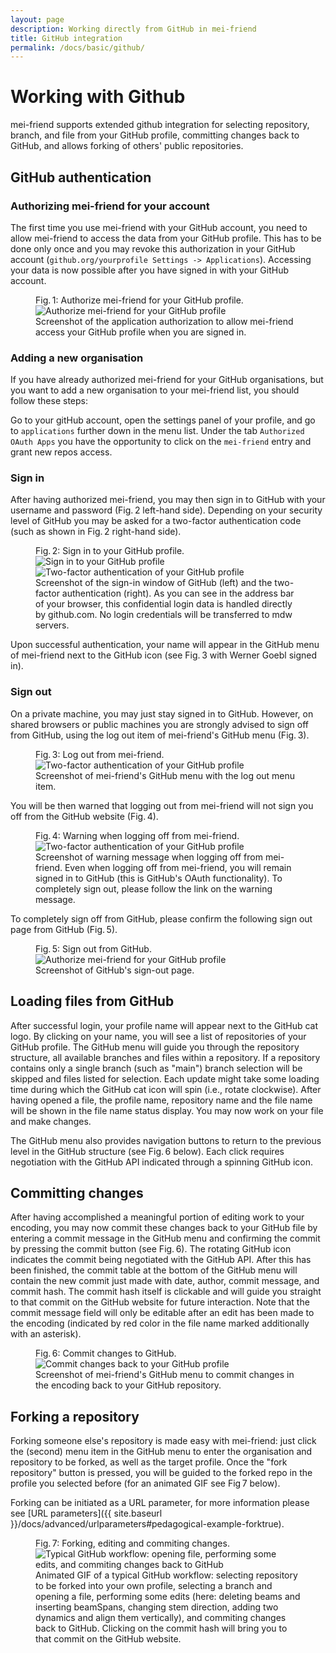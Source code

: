 ```yaml
---
layout: page
description: Working directly from GitHub in mei-friend
title: GitHub integration
permalink: /docs/basic/github/
---
```

# Working with Github

mei-friend supports extended github integration for selecting repository, branch, and file from your GitHub profile, committing changes back to GitHub, and allows forking of others' public repositories. 

## GitHub authentication

### Authorizing mei-friend for your account

The first time you use mei-friend with your GitHub account, you need to allow mei-friend to access the data from your GitHub profile. This has to be done only once and you may revoke this authorization in your GitHub account (`github.org/yourprofile Settings -> Applications`). Accessing your data is now possible after you have signed in with your GitHub account. 

<figure class="figure halfwidth left">
    <div class="figure-title">Fig.&thinsp;1: Authorize mei-friend for your GitHub profile.</div>
    <img class="figure-img" src="{{ site.baseurl }}/assets/img/github/GitHub-OAuth.png" 
        alt="Authorize mei-friend for your GitHub profile" />
    <figcaption class="figure-caption">Screenshot of the application authorization to allow mei-friend access your GitHub profile when you are signed in.</figcaption>
</figure>

### Adding a new organisation

If you have already authorized mei-friend for your GitHub organisations, but you want to add a new organisation to your mei-friend list, you should follow these steps: 

Go to your gitHub account, open the settings panel of your profile, and go to `applications` further down in the menu list. Under the tab `Authorized OAuth Apps` you have the opportunity to click on the `mei-friend` entry and grant new repos access.

### Sign in

After having authorized mei-friend, you may then sign in to GitHub with your username and password (Fig.&thinsp;2 left-hand side). Depending on your security level of GitHub you may be asked for a two-factor authentication code (such as shown in Fig.&thinsp;2 right-hand side). 

<figure class="figure left halfchildren">
    <div class="figure-title">Fig.&thinsp;2: Sign in to your GitHub profile.</div>
    <img class="figure-img" src="{{ site.baseurl }}/assets/img/github/GitHub-login-window.png" 
        alt="Sign in to your GitHub profile" />
    <img class="figure-img" src="{{ site.baseurl }}/assets/img/github/GitHub-two-factor-auth.png" 
        alt="Two-factor authentication of your GitHub profile" />
    <figcaption class="figure-caption">Screenshot of the sign-in window of GitHub (left) and the two-factor authentication (right). As you can see in the address bar of your browser, this confidential login data is handled directly by github.com. No login credentials will be transferred to mdw servers.</figcaption>
</figure>

Upon successful authentication, your name will appear in the GitHub menu of mei-friend next to the GitHub icon (see Fig.&thinsp;3 with Werner Goebl signed in).

### Sign out

On a private machine, you may just stay signed in to GitHub. However, on shared browsers or public machines you are strongly advised to sign off from GitHub, using the log out item of mei-friend's GitHub menu (Fig.&thinsp;3). 

<figure class="figure">
    <div class="figure-title">Fig.&thinsp;3: Log out from mei-friend.</div>
    <img class="figure-img" src="{{ site.baseurl }}/assets/img/github/mei-friend-logout.png" 
        alt="Two-factor authentication of your GitHub profile" />
    <figcaption class="figure-caption">Screenshot of mei-friend's GitHub menu with the log out menu item.</figcaption>
</figure>

You will be then warned that logging out from mei-friend will not sign you off from the GitHub website (Fig.&thinsp;4). 

<figure class="figure fullwidth">
    <div class="figure-title">Fig.&thinsp;4: Warning when logging off from mei-friend.</div>
    <img class="figure-img" src="{{ site.baseurl }}/assets/img/github/mei-friend-logout-warning.png" 
        alt="Two-factor authentication of your GitHub profile" />
    <figcaption class="figure-caption">Screenshot of warning message when logging off from mei-friend. Even when logging off from mei-friend, you will remain signed in to GitHub (this is GitHub's OAuth functionality). To completely sign out, please follow the link on the warning message.</figcaption>
</figure>

To completely sign off from GitHub, please confirm the following sign out page from GitHub (Fig.&thinsp;5).

<figure class="figure thirdwidth left">
    <div class="figure-title">Fig.&thinsp;5: Sign out from GitHub.</div>
    <img class="figure-img" src="{{ site.baseurl }}/assets/img/github/GitHub-signout-window.png" 
        alt="Authorize mei-friend for your GitHub profile" />
    <figcaption class="figure-caption">Screenshot of GitHub's sign-out page.</figcaption>
</figure>



## Loading files from GitHub

After successful login, your profile name will appear next to the GitHub cat logo. By clicking on your name, you will see a list of repositories of your GitHub profile. The GitHub menu will guide you through the repository structure, all available branches and files within a repository. If a repository contains only a single branch (such as "main") branch selection will be skipped and files listed for selection. Each update might take some loading time during which the GitHub cat icon will spin (i.e., rotate clockwise). After having opened a file, the profile name, repository name and the file name will be shown in the file name status display. You may now work on your file and make changes. 

The GitHub menu also provides navigation buttons to return to the previous level in the GitHub structure (see Fig.&thinsp;6 below). Each click requires negotiation with the GitHub API indicated through a spinning GitHub icon.

## Committing changes

 After having accomplished a meaningful portion of editing work to your encoding, you may now commit these changes back to your GitHub file by entering a commit message in the GitHub menu and confirming the commit by pressing the commit button (see Fig.&thinsp;6). The rotating GitHub icon indicates the commit being negotiated with the GitHub API. After this has been finished, the commit table at the bottom of the GitHub menu will contain the new commit just made with date, author, commit message, and commit hash. The commit hash itself is clickable and will guide you straight to that commit on the GitHub website for future interaction. Note that the commit message field will only be editable after an edit has been made to the encoding (indicated by red color in the file name marked additionally with an asterisk). 

 <figure class="figure fullwidth">
    <div class="figure-title">Fig.&thinsp;6: Commit changes to GitHub.</div>
    <img class="figure-img" src="{{ site.baseurl }}/assets/img/github/mei-friend-commit.png" 
        alt="Commit changes back to your GitHub profile" />
    <figcaption class="figure-caption">Screenshot of mei-friend's GitHub menu to commit changes in the encoding back to your GitHub repository.</figcaption>
</figure>




## Forking a repository

Forking someone else's repository is made easy with mei-friend: just click the (second) menu item in the GitHub menu to enter the organisation and repository to be forked, as well as the target profile. Once the "fork repository" button is pressed, you will be guided to the forked repo in the profile you selected before (for an animated GIF see Fig&thinsp;7 below). 

Forking can be initiated as a URL parameter, for more information please see [URL parameters]({{ site.baseurl }}/docs/advanced/urlparameters#pedagogical-example-forktrue).

<figure class="figure fullwidth">
    <div class="figure-title">Fig.&thinsp;7: Forking, editing and commiting changes.</div>
    <img class="figure-img" src="{{ site.baseurl }}/assets/img/demo/mei-friend-02.gif" 
        alt="Typical GitHub workflow: opening file, performing some edits, and commiting changes back to GitHub" />
    <figcaption class="figure-caption">Animated GIF of a typical GitHub workflow: selecting repository to be forked into your own profile, selecting a branch and opening a file, performing some edits (here: deleting beams and inserting beamSpans, changing stem direction, adding two dynamics and align them vertically), and commiting changes back to GitHub. Clicking on the commit hash will bring you to that commit on the GitHub website.</figcaption>
</figure>
